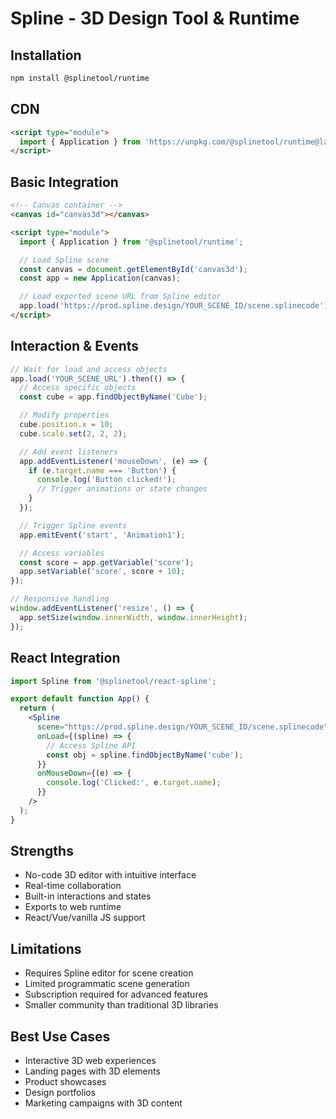 # Spline - 3D Design Tool & Runtime

## Installation
```bash
npm install @splinetool/runtime
```

## CDN
```html
<script type="module">
  import { Application } from 'https://unpkg.com/@splinetool/runtime@latest/build/runtime.js';
</script>
```

## Basic Integration
```html
<!-- Canvas container -->
<canvas id="canvas3d"></canvas>

<script type="module">
  import { Application } from '@splinetool/runtime';

  // Load Spline scene
  const canvas = document.getElementById('canvas3d');
  const app = new Application(canvas);

  // Load exported scene URL from Spline editor
  app.load('https://prod.spline.design/YOUR_SCENE_ID/scene.splinecode');
</script>
```

## Interaction & Events
```javascript
// Wait for load and access objects
app.load('YOUR_SCENE_URL').then(() => {
  // Access specific objects
  const cube = app.findObjectByName('Cube');

  // Modify properties
  cube.position.x = 10;
  cube.scale.set(2, 2, 2);

  // Add event listeners
  app.addEventListener('mouseDown', (e) => {
    if (e.target.name === 'Button') {
      console.log('Button clicked!');
      // Trigger animations or state changes
    }
  });

  // Trigger Spline events
  app.emitEvent('start', 'Animation1');

  // Access variables
  const score = app.getVariable('score');
  app.setVariable('score', score + 10);
});

// Responsive handling
window.addEventListener('resize', () => {
  app.setSize(window.innerWidth, window.innerHeight);
});
```

## React Integration
```jsx
import Spline from '@splinetool/react-spline';

export default function App() {
  return (
    <Spline
      scene="https://prod.spline.design/YOUR_SCENE_ID/scene.splinecode"
      onLoad={(spline) => {
        // Access Spline API
        const obj = spline.findObjectByName('cube');
      }}
      onMouseDown={(e) => {
        console.log('Clicked:', e.target.name);
      }}
    />
  );
}
```

## Strengths
- No-code 3D editor with intuitive interface
- Real-time collaboration
- Built-in interactions and states
- Exports to web runtime
- React/Vue/vanilla JS support

## Limitations
- Requires Spline editor for scene creation
- Limited programmatic scene generation
- Subscription required for advanced features
- Smaller community than traditional 3D libraries

## Best Use Cases
- Interactive 3D web experiences
- Landing pages with 3D elements
- Product showcases
- Design portfolios
- Marketing campaigns with 3D content
